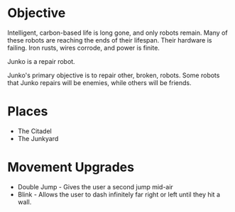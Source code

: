 # Objective
Intelligent, carbon-based life is long gone, and only robots remain. Many of these robots are reaching the ends of their lifespan. Their hardware is failing. Iron rusts, wires corrode, and power is finite.

Junko is a repair robot.

Junko's primary objective is to repair other, broken, robots.
Some robots that Junko repairs will be enemies, while others will be friends.

# Places
* The Citadel
* The Junkyard

# Movement Upgrades
* Double Jump - Gives the user a second jump mid-air
* Blink - Allows the user to dash infinitely far right or left until they hit a wall.
